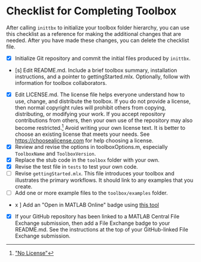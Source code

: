 # Checklist for Completing Toolbox

After calling `inittbx` to initialize your toolbox folder hierarchy, you can use this checklist as a reference for making the additional changes that are needed. After you have made these changes, you can delete the checklist file.

- [x] Initialize Git repository and commit the initial files produced by `inittbx`.
- [s] Edit README.md. Include a brief toolbox summary, installation instructions, and a pointer to gettingStarted.mlx. Optionally, follow with information for toolbox collaborators.
- [x] Edit LICENSE.md. The license file helps everyone understand how to use, change, and distribute the toolbox. If you do not provide a license, then normal copyright rules will prohibit others from copying, distributing, or modifying your work. If you accept repository contributions from others, then your own use of the repository may also become restricted.[^1] Avoid writing your own license text. It is better to choose an existing license that meets your needs. See https://choosealicense.com for help choosing a license.
- [x] Review and revise the options in toolboxOptions.m, especially `ToolboxName` and `ToolboxVersion`.
- [x] Replace the stub code in the `toolbox` folder with your own.
- [x] Revise the test file in `tests` to test your own code.
- [ ] Revise `gettingStarted.mlx`. This file introduces your toolbox and illustrates the primary workflows. It should link to any examples that you create.
- [ ] Add one or more example files to the `toolbox/examples` folder.
- x ] Add an "Open in MATLAB Online" badge using [this tool](https://www.mathworks.com/products/matlab-online/git.html)
- [x] If your GitHub repository has been linked to a MATLAB Central File Exchange submission, then add a File Exchange badge to your README.md. See the instructions at the top of your GitHub-linked File Exchange submission.

[^1]: ["No License"](https://choosealicense.com/no-permission/)

